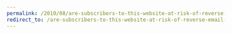 ```yaml
---
permalink: /2010/08/are-subscribers-to-this-website-at-risk-of-reverse-email-lookup/
redirect_to: /are-subscribers-to-this-website-at-risk-of-reverse-email-lookup/
---
```

